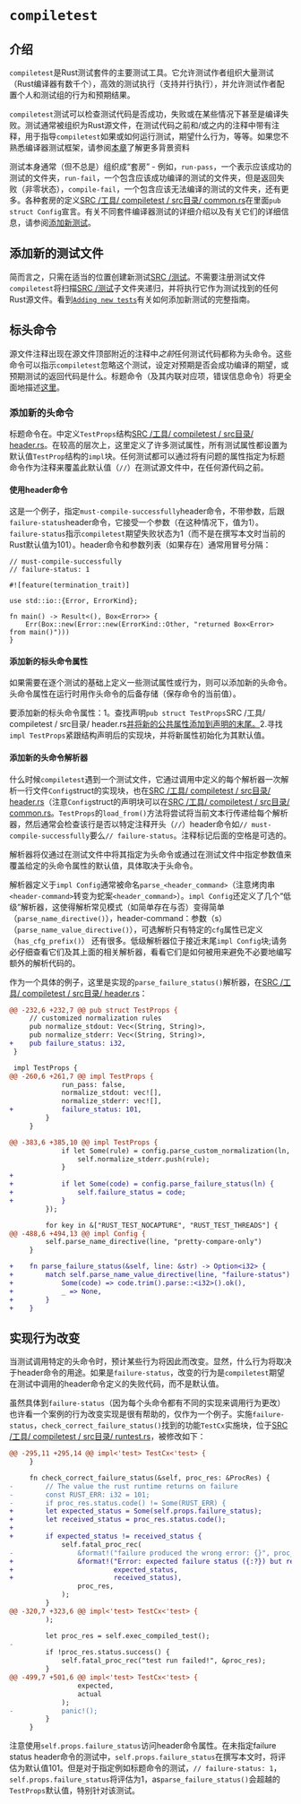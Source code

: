 # `compiletest`

## 介绍

`compiletest`是Rust测试套件的主要测试工具。它允许测试作者组织大量测试（Rust编译器有数千个），高效的测试执行（支持并行执行），并允许测试作者配置个人和测试组的行为和预期结果。

`compiletest`测试可以检查测试代码是否成功，失败或在某些情况下甚至是编译失败。测试通常被组织为Rust源文件，在测试代码之前和/或之内的注释中带有注释，用于指导`compiletest`如果或如何运行测试，期望什么行为，等等。如果您不熟悉编译器测试框架，请参阅[本章](./tests/intro.html)了解更多背景资料

测试本身通常（但不总是）组织成“套房” - 例如，`run-pass`，一个表示应该成功的测试的文件夹，`run-fail`，一个包含应该成功编译的测试的文件夹，但是返回失败（非零状态），`compile-fail`，一个包含应该无法编译的测试的文件夹，还有更多。各种套房的定义[SRC /工具/ compiletest / src目录/ common.rs][common]在里面`pub struct Config`宣言。有关不同套件编译器测试的详细介绍以及有关它们的详细信息，请参阅[添加新测试](./tests/adding.html)。

## 添加新的测试文件

简而言之，只需在适当的位置创建新测试[SRC /测试][test]。不需要注册测试文件`compiletest`将扫描[SRC /测试][test]子文件夹递归，并将执行它作为测试找到的任何Rust源文件。看到[`Adding new tests`](./tests/adding.html)有关如何添加新测试的完整指南。

## 标头命令

源文件注释出现在源文件顶部附近的注释中*之前*任何测试代码都称为头命令。这些命令可以指示`compiletest`忽略这个测试，设定对预期是否会成功编译的期望，或预期测试的返回代码是什么。标题命令（及其内联对应项，错误信息命令）将更全面地描述[这里](./tests/adding.html#header-commands-configuring-rustc)。

### 添加新的头命令

标题命令在。中定义`TestProps`结构[SRC /工具/ compiletest / src目录/ header.rs][header]。在较高的层次上，这里定义了许多测试属性，所有测试属性都设置为默认值`TestProp`结构的`impl`块。任何测试都可以通过将有问题的属性指定为标题命令作为注释来覆盖此默认值（`//`）在测试源文件中，在任何源代码之前。

#### 使用header命令

这是一个例子，指定`must-compile-successfully`header命令，不带参数，后跟`failure-status`header命令，它接受一个参数（在这种情况下，值为1）。`failure-status`指示`compiletest`期望失败状态为1（而不是在撰写本文时当前的Rust默认值为101）。header命令和参数列表（如果存在）通常用冒号分隔：

```rust,ignore
// must-compile-successfully
// failure-status: 1

#![feature(termination_trait)]

use std::io::{Error, ErrorKind};

fn main() -> Result<(), Box<Error>> {
    Err(Box::new(Error::new(ErrorKind::Other, "returned Box<Error> from main()")))
}
```

#### 添加新的标头命令属性

如果需要在逐个测试的基础上定义一些测试属性或行为，则可以添加新的头命令。头命令属性在运行时用作头命令的后备存储（保存命令的当前值）。

要添加新的标头命令属性：1。查找声明`pub struct TestProps`SRC /工具/ compiletest / src目录/ header.rs[并将新的公共属性添加到声明的末尾。][header]2.寻找`impl TestProps`紧跟结构声明后的实现块，并将新属性初始化为其默认值。

#### 添加新的头命令解析器

什么时候`compiletest`遇到一个测试文件，它通过调用中定义的每个解析器一次解析一行文件`Config`struct的实现块，也在[SRC /工具/ compiletest / src目录/ header.rs][header]（注意`Config`struct的声明块可以在[SRC /工具/ compiletest / src目录/ common.rs][common]。`TestProps`的`load_from()`方法将尝试将当前文本行传递给每个解析器，然后通常会检查该行是否以特定注释开头（`//`）header命令如`// must-compile-successfully`要么`// failure-status`。注释标记后面的空格是可选的。

解析器将仅通过在测试文件中将其指定为头命令或通过在测试文件中指定参数值来覆盖给定的头命令属性的默认值，具体取决于头命令。

解析器定义于`impl Config`通常被命名`parse_<header_command>`（注意烤肉串`<header-command>`转变为蛇案`<header_command>`）。`impl Config`还定义了几个“低级”解析器，这使得解析常见模式（如简单存在与否）变得简单（`parse_name_directive()`），header-command：参数（s）（`parse_name_value_directive()`），可选解析只有特定的`cfg`属性已定义（`has_cfg_prefix()`） 还有很多。低级解析器位于接近末尾`impl Config`块;请务必仔细查看它们及其上面的相关解析器，看看它们是如何被用来避免不必要地编写额外的解析代码的。

作为一个具体的例子，这里是实现的`parse_failure_status()`解析器，在[SRC /工具/ compiletest / src目录/ header.rs][header]：

```diff
@@ -232,6 +232,7 @@ pub struct TestProps {
     // customized normalization rules
     pub normalize_stdout: Vec<(String, String)>,
     pub normalize_stderr: Vec<(String, String)>,
+    pub failure_status: i32,
 }

 impl TestProps {
@@ -260,6 +261,7 @@ impl TestProps {
             run_pass: false,
             normalize_stdout: vec![],
             normalize_stderr: vec![],
+            failure_status: 101,
         }
     }

@@ -383,6 +385,10 @@ impl TestProps {
             if let Some(rule) = config.parse_custom_normalization(ln, "normalize-stderr") {
                 self.normalize_stderr.push(rule);
             }
+
+            if let Some(code) = config.parse_failure_status(ln) {
+                self.failure_status = code;
+            }
         });

         for key in &["RUST_TEST_NOCAPTURE", "RUST_TEST_THREADS"] {
@@ -488,6 +494,13 @@ impl Config {
         self.parse_name_directive(line, "pretty-compare-only")
     }

+    fn parse_failure_status(&self, line: &str) -> Option<i32> {
+        match self.parse_name_value_directive(line, "failure-status") {
+            Some(code) => code.trim().parse::<i32>().ok(),
+            _ => None,
+        }
+    }
```

## 实现行为改变

当测试调用特定的头命令时，预计某些行为将因此而改变。显然，什么行为将取决于header命令的用途。如果是`failure-status`，改变的行为是`compiletest`期望在测试中调用的header命令定义的失败代码，而不是默认值。

虽然具体到`failure-status`（因为每个头命令都有不同的实现来调用行为更改）也许看一个案例的行为改变实现是很有帮助的，仅作为一个例子。实施`failure-status`，`check_correct_failure_status()`找到的功能`TestCx`实施块，位于[SRC /工具/ compiletest / src目录/ runtest.rs](https://github.com/rust-lang/rust/tree/master/src/tools/compiletest/src/runtest.rs)，被修改如下：

```diff
@@ -295,11 +295,14 @@ impl<'test> TestCx<'test> {
     }

     fn check_correct_failure_status(&self, proc_res: &ProcRes) {
-        // The value the rust runtime returns on failure
-        const RUST_ERR: i32 = 101;
-        if proc_res.status.code() != Some(RUST_ERR) {
+        let expected_status = Some(self.props.failure_status);
+        let received_status = proc_res.status.code();
+
+        if expected_status != received_status {
             self.fatal_proc_rec(
-                &format!("failure produced the wrong error: {}", proc_res.status),
+                &format!("Error: expected failure status ({:?}) but received status {:?}.",
+                         expected_status,
+                         received_status),
                 proc_res,
             );
         }
@@ -320,7 +323,6 @@ impl<'test> TestCx<'test> {
         );

         let proc_res = self.exec_compiled_test();
-
         if !proc_res.status.success() {
             self.fatal_proc_rec("test run failed!", &proc_res);
         }
@@ -499,7 +501,6 @@ impl<'test> TestCx<'test> {
                 expected,
                 actual
             );
-            panic!();
         }
     }
```

注意使用`self.props.failure_status`访问header命令属性。在未指定failure status header命令的测试中，`self.props.failure_status`在撰写本文时，将评估为默认值101。但是对于指定例如标题命令的测试，`// failure-status: 1`，`self.props.failure_status`将评估为1，as`parse_failure_status()`会超越的`TestProps`默认值，特别针对该测试。

[test]: https://github.com/rust-lang/rust/tree/master/src/test

[header]: https://github.com/rust-lang/rust/tree/master/src/tools/compiletest/src/header.rs

[common]: https://github.com/rust-lang/rust/tree/master/src/tools/compiletest/src/common.rs
